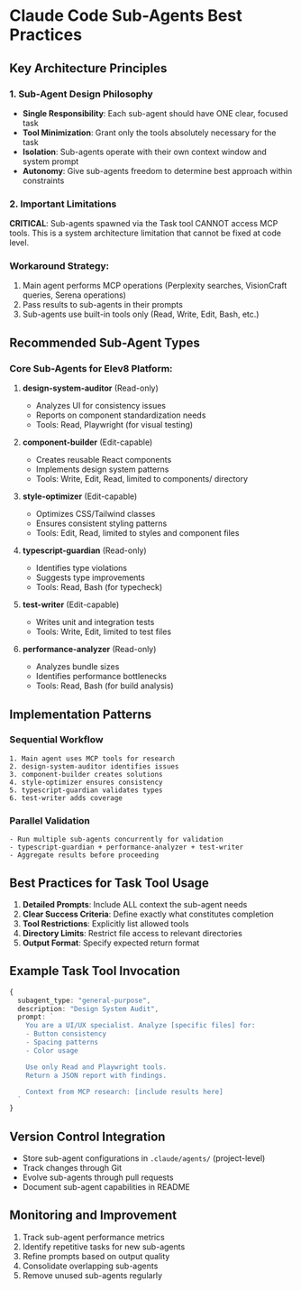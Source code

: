 # Claude Code Sub-Agents Best Practices

## Key Architecture Principles

### 1. Sub-Agent Design Philosophy

- **Single Responsibility**: Each sub-agent should have ONE clear, focused task
- **Tool Minimization**: Grant only the tools absolutely necessary for the task
- **Isolation**: Sub-agents operate with their own context window and system prompt
- **Autonomy**: Give sub-agents freedom to determine best approach within constraints

### 2. Important Limitations

**CRITICAL**: Sub-agents spawned via the Task tool CANNOT access MCP tools. This is a system architecture limitation that cannot be fixed at code level.

### Workaround Strategy:

1. Main agent performs MCP operations (Perplexity searches, VisionCraft queries, Serena operations)
2. Pass results to sub-agents in their prompts
3. Sub-agents use built-in tools only (Read, Write, Edit, Bash, etc.)

## Recommended Sub-Agent Types

### Core Sub-Agents for Elev8 Platform:

1. **design-system-auditor** (Read-only)
   - Analyzes UI for consistency issues
   - Reports on component standardization needs
   - Tools: Read, Playwright (for visual testing)

2. **component-builder** (Edit-capable)
   - Creates reusable React components
   - Implements design system patterns
   - Tools: Write, Edit, Read, limited to components/ directory

3. **style-optimizer** (Edit-capable)
   - Optimizes CSS/Tailwind classes
   - Ensures consistent styling patterns
   - Tools: Edit, Read, limited to styles and component files

4. **typescript-guardian** (Read-only)
   - Identifies type violations
   - Suggests type improvements
   - Tools: Read, Bash (for typecheck)

5. **test-writer** (Edit-capable)
   - Writes unit and integration tests
   - Tools: Write, Edit, limited to test files

6. **performance-analyzer** (Read-only)
   - Analyzes bundle sizes
   - Identifies performance bottlenecks
   - Tools: Read, Bash (for build analysis)

## Implementation Patterns

### Sequential Workflow

```
1. Main agent uses MCP tools for research
2. design-system-auditor identifies issues
3. component-builder creates solutions
4. style-optimizer ensures consistency
5. typescript-guardian validates types
6. test-writer adds coverage
```

### Parallel Validation

```
- Run multiple sub-agents concurrently for validation
- typescript-guardian + performance-analyzer + test-writer
- Aggregate results before proceeding
```

## Best Practices for Task Tool Usage

1. **Detailed Prompts**: Include ALL context the sub-agent needs
2. **Clear Success Criteria**: Define exactly what constitutes completion
3. **Tool Restrictions**: Explicitly list allowed tools
4. **Directory Limits**: Restrict file access to relevant directories
5. **Output Format**: Specify expected return format

## Example Task Tool Invocation

```typescript
{
  subagent_type: "general-purpose",
  description: "Design System Audit",
  prompt: `
    You are a UI/UX specialist. Analyze [specific files] for:
    - Button consistency
    - Spacing patterns
    - Color usage

    Use only Read and Playwright tools.
    Return a JSON report with findings.

    Context from MCP research: [include results here]
  `
}
```

## Version Control Integration

- Store sub-agent configurations in `.claude/agents/` (project-level)
- Track changes through Git
- Evolve sub-agents through pull requests
- Document sub-agent capabilities in README

## Monitoring and Improvement

1. Track sub-agent performance metrics
2. Identify repetitive tasks for new sub-agents
3. Refine prompts based on output quality
4. Consolidate overlapping sub-agents
5. Remove unused sub-agents regularly
